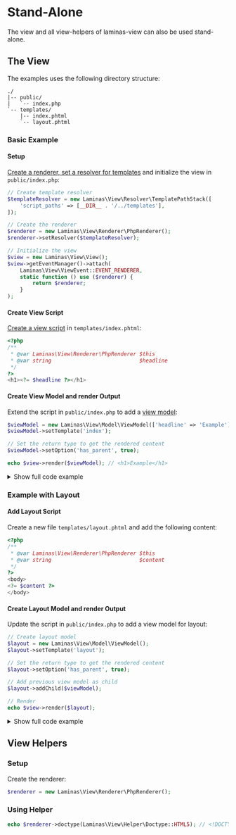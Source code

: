 # Stand-Alone

The view and all view-helpers of laminas-view can also be used stand-alone.

## The View

The examples uses the following directory structure:

```treeview
./
|-- public/
|   `-- index.php
`-- templates/
    |-- index.phtml
    `-- layout.phtml
```

### Basic Example

#### Setup

[Create a renderer, set a resolver for templates](../php-renderer.md#usage)
and initialize the view in `public/index.php`:

```php
// Create template resolver
$templateResolver = new Laminas\View\Resolver\TemplatePathStack([
    'script_paths' => [__DIR__ . '/../templates'],
]);

// Create the renderer
$renderer = new Laminas\View\Renderer\PhpRenderer();
$renderer->setResolver($templateResolver);

// Initialize the view
$view = new Laminas\View\View();
$view->getEventManager()->attach(
    Laminas\View\ViewEvent::EVENT_RENDERER,
    static function () use ($renderer) {
        return $renderer;
    }
);
```

#### Create View Script

[Create a view script](../view-scripts.md) in `templates/index.phtml`:

```php
<?php
/**
 * @var Laminas\View\Renderer\PhpRenderer $this
 * @var string                            $headline
 */
?>
<h1><?= $headline ?></h1>
```

#### Create View Model and render Output

Extend the script in `public/index.php` to add a [view model](../quick-start.md):

```php
$viewModel = new Laminas\View\Model\ViewModel(['headline' => 'Example']);
$viewModel->setTemplate('index');

// Set the return type to get the rendered content
$viewModel->setOption('has_parent', true);

echo $view->render($viewModel); // <h1>Example</h1>
```

<details><summary>Show full code example</summary>

```php
<?php

require_once __DIR__ . '/../vendor/autoload.php';

// Create template resolver
$templateResolver = new Laminas\View\Resolver\TemplatePathStack([
    'script_paths' => [__DIR__ . '/../templates'],
]);

// Create the renderer
$renderer = new Laminas\View\Renderer\PhpRenderer();
$renderer->setResolver($templateResolver);

// Initialize the view
$view = new Laminas\View\View();
$view->getEventManager()->attach(
    Laminas\View\ViewEvent::EVENT_RENDERER,
    static function () use ($renderer) {
        return $renderer;
    }
);

// Create view model
$viewModel = new Laminas\View\Model\ViewModel(['headline' => 'Example']);
$viewModel->setTemplate('index');

// Set the return type to get the rendered content
$viewModel->setOption('has_parent', true);

// Render
echo $view->render($viewModel);
```

</details>

### Example with Layout

#### Add Layout Script

Create a new file `templates/layout.phtml` and add the following content:

```php
<?php
/**
 * @var Laminas\View\Renderer\PhpRenderer $this
 * @var string                            $content
 */
?>
<body>
<?= $content ?>
</body>
```

#### Create Layout Model and render Output

Update the script in `public/index.php` to add a view model for layout:

```php
// Create layout model
$layout = new Laminas\View\Model\ViewModel();
$layout->setTemplate('layout');

// Set the return type to get the rendered content
$layout->setOption('has_parent', true);

// Add previous view model as child
$layout->addChild($viewModel);

// Render
echo $view->render($layout);
```

<details><summary>Show full code example</summary>

```php
<?php

require_once __DIR__ . '/../vendor/autoload.php';

// Create template resolver
$templateResolver = new Laminas\View\Resolver\TemplatePathStack([
    'script_paths' => [__DIR__ . '/../templates'],
]);

// Create the renderer
$renderer = new Laminas\View\Renderer\PhpRenderer();
$renderer->setResolver($templateResolver);

// Initialize the view
$view = new Laminas\View\View();
$view->getEventManager()->attach(
    Laminas\View\ViewEvent::EVENT_RENDERER,
    static function () use ($renderer) {
        return $renderer;
    }
);

// Create view model
$viewModel = new Laminas\View\Model\ViewModel(['headline' => 'Example']);
$viewModel->setTemplate('index');

// Create layout model
$layout = new Laminas\View\Model\ViewModel();
$layout->setTemplate('layout');

// Set the return type to get the rendered content
$layout->setOption('has_parent', true);

// Add previous view model as child
$layout->addChild($viewModel);

// Render
echo $view->render($layout);
```

</details>

## View Helpers

### Setup

Create the renderer:

```php
$renderer = new Laminas\View\Renderer\PhpRenderer();
```

### Using Helper

```php
echo $renderer->doctype(Laminas\View\Helper\Doctype::HTML5); // <!DOCTYPE html>
```
